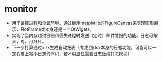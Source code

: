 # monitor

- 用于监控进程和全局环境。通过继承matplotlib的FigureCanvas来实现图形展示，PlotFrame类本身还是一个QtWigets。
- 实现了当内存超过限制和丢失进程时发送（定时）邮件警报的功能。日志可按天，周，月分片。
- 下一步打算通过xlsx生成自动报表（考虑到xlsx本身的压缩功能，可能可以一定程度上减小日志的体积，若不明显任需要日志压缩打包模块）